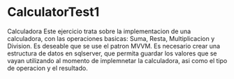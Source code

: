 # CalculatorTest1
Calculadora
Este ejercicio trata sobre  la implementacion de una calculadora, con las operaciones basicas: Suma, Resta, Multiplicacion y Division.
Es deseable que se  use el patron MVVM. Es necesario crear una estructura de datos en sqlserver, que permita guardar los valores que se vayan utilizando al momento de implemnetar la calculadora, asi como el tipo de operacion y el resultado.
